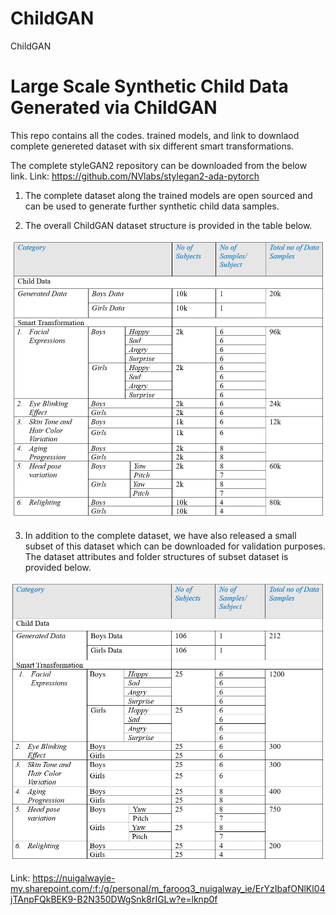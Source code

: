 # ChildGAN
ChildGAN

# Large Scale Synthetic Child Data Generated via ChildGAN

This repo contains all the codes. trained models, and link to downlaod complete genereted dataset with six different smart transformations.

The complete styleGAN2 repository can be downloaded from the below link.
Link: https://github.com/NVlabs/stylegan2-ada-pytorch

1.	The complete dataset along the trained models are open sourced and can be used to generate further synthetic child data samples.

2.	The overall ChildGAN dataset structure is provided in the table below.

![](images/1.PNG)

3. In addition to the complete dataset, we have also released a small subset of this dataset which can be downloaded for validation purposes. The dataset attributes and folder structures of subset dataset is provided below. 

![](images/2.PNG)



Link: https://nuigalwayie-my.sharepoint.com/:f:/g/personal/m_farooq3_nuigalway_ie/ErYzIbafONlKl04jTAnpFQkBEK9-B2N350DWgSnk8rIGLw?e=lknp0f
